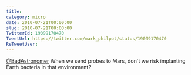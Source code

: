 ```yaml
---
title: 
category: micro
date: 2010-07-21T00:00:00
slug: 2010-07-21T00:00:00
TwitterId: 19099170470
TweetUrl: https://twitter.com/mark_philpot/status/19099170470
ReTweetUser: 
---
```


[@BadAstronomer](https://twitter.com/BadAstronomer) When we send probes to Mars, don't we risk implanting Earth bacteria in that environment?